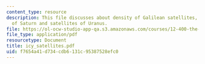 ```yaml
---
content_type: resource
description: This file discusses about density of Galilean satellites, Icy satellites
  of Saturn and satellites of Uranus.
file: https://ol-ocw-studio-app-qa.s3.amazonaws.com/courses/12-400-the-solar-system-spring-2006/f7654a41d734cdb6131c95387528efc0_icy_satellites.pdf
file_type: application/pdf
resourcetype: Document
title: icy_satellites.pdf
uid: f7654a41-d734-cdb6-131c-95387528efc0
---
```

